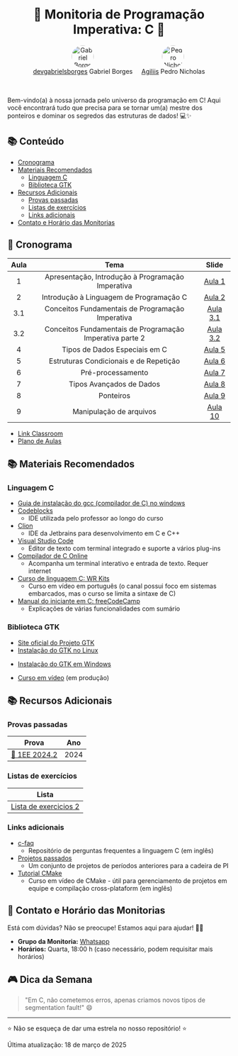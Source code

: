 <div align="center">
 <h1>🚀 Monitoria de Programação Imperativa: C 🚀</h1>
</div>

<div align="center" style="display: flex; justify-content: center; gap: 20px;">
  <div style="text-align: center;">
    <a href="https://github.com/devgabrielsborges">
      <img src="https://github.com/devgabrielsborges.png" width="50" height="50" style="border-radius: 50%;" alt="Gabriel Borges">
    </a>
    <br>
    <a href="https://github.com/devgabrielsborges">devgabrielsborges</a> Gabriel Borges
  </div>
  <div style="text-align: center;">
    <a href="https://github.com/Agiliis">
      <img src="https://github.com/Agiliis.png" width="50" height="50" style="border-radius: 50%;" alt="Pedro Nicholas">
    </a>
    <br>
    <a href="https://github.com/Agiliis">Agiliis</a> Pedro Nicholas
  </div>
</div>

<br><br>
Bem-vindo(a) à nossa jornada pelo universo da programação em C! 
Aqui você encontrará tudo que precisa para se tornar um(a) mestre dos ponteiros e dominar os segredos das estruturas de dados! 💻✨

## 📚 Conteúdo
 * [Cronograma](#-cronograma)
 * [Materiais Recomendados](#-materiais-recomendados)
   * [Linguagem C](#linguagem-c)
   * [Biblioteca GTK](#biblioteca-gtk)
 * [Recursos Adicionais](#-recursos-adicionais)
   * [Provas passadas](#provas-passadas)
   * [Listas de exercícios](#listas-de-exercícios)
   * [Links adicionais](#links-adicionais)
 * [Contato e Horário das Monitorias](#-contato-e-horário-das-monitorias)

## 📆 Cronograma

| Aula | Tema | Slide |
|:------:|:----:|:-----:|
| 1 | Apresentação, Introdução à Programação Imperativa | [Aula 1](C/material/Apresentação%20Introdução%20à%20Programação%20Imperativa.pdf) |
| 2 | Introdução à Linguagem de Programação C | [Aula 2](C/material/Introdução%20à%20Linguagem%20de%20Programação%20C.pdf) |
| 3.1 | Conceitos Fundamentais de Programação Imperativa | [Aula 3.1](C/material/Conceitos%20Fundamentais%20de%20Programação%20Imperativa.pdf) |
| 3.2 | Conceitos Fundamentais de Programação Imperativa parte 2| [Aula 3.2](C/material/Conceitos%20Fundamentais%20(parte%202).pdf) |
| 4 | Tipos de Dados Especiais em C | [Aula 5](C/material/Tipos%20de%20Dados%20Especiais%20em%20C.pdf) |
| 5 | Estruturas Condicionais e de Repetição | [Aula 6](C/material/Estruturas%20Condicionais%20e%20de%20Repetição.pdf) |
| 6 | Pré-processamento | [Aula 7](C/material/Pré-processamento.pdf) |
| 7 | Tipos Avançados de Dados | [Aula 8](C/material/Tipos%20Avançados%20de%20Dados.pdf) |
| 8 | Ponteiros | [Aula 9](C/material/Manipulação%20de%20Endereços%20(Ponteiros).pdf) |
| 9 | Manipulação de arquivos | [Aula 10](C/material/Arquivos.pdf) |

- [Link Classroom](https://classroom.google.com/c/NzYwMzc1MTYwMTc0?cjc=ycgwyb6)
- [Plano de Aulas](C/material/PI_PlanoDeAulas_2025.1_Hemir.pdf)

## 📚 Materiais Recomendados

### Linguagem C

- [Guia de instalação do gcc (compilador de C) no windows](C/instalacao-c-windows.md)
- [Codeblocks](https://www.codeblocks.org/)
  - IDE utilizada pelo professor ao longo do curso
- [Clion](https://www.jetbrains.com/pt-br/clion/)
  - IDE da Jetbrains para desenvolvimento em C e C++  
- [Visual Studio Code](https://code.visualstudio.com/)
  - Editor de texto com terminal integrado e suporte a vários plug-ins
- [Compilador de C Online](https://www.onlinegdb.com/online_c_compiler)
  - Acompanha um terminal interativo e entrada de texto. Requer internet
- [Curso de linguagem C: WR Kits](https://youtube.com/playlist?list=PLZ8dBTV2_5HTGGtrPxDB7zx8J5VMuXdob&si=nFLfWwRoP5NCFAO6)
  - Curso em vídeo em português (o canal possui foco em sistemas embarcados, mas o curso se limita a sintaxe de C)
- [Manual do iniciante em C: freeCodeCamp](https://www.freecodecamp.org/portuguese/news/o-manual-do-iniciante-em-c-aprenda-o-basico-sobre-a-linguagem-de-programacao-c-em-apenas-algumas-horas/)
  - Explicações de várias funcionalidades com sumário

### Biblioteca GTK

- [Site oficial do Projeto GTK](https://www.gtk.org/)
- [Instalação do GTK no Linux](GTK/gtk-linux.md)
<!-- TODO -->
- [Instalação do GTK em Windows](GTK/gtk-windows.md)
<!-- TODO -->
- [Curso em vídeo](#-cronograma) (em produção)

## 📚 Recursos Adicionais

### Provas passadas

| Prova | Ano |
|:-----:|:---:|
| [🧪 1EE 2024.2](C/provas/1EE_ProgramacaoImperativa_2024.2_gabarito.pdf) | 2024 |

### Listas de exercícios

| Lista |
|:----:|
| [Lista de exercicios 2](C/exercicios/ListaDeExercicios_2.pdf) |

### Links adicionais
- [c-faq](https://c-faq.com/)
  - Repositório de perguntas frequentes a linguagem C (em inglês)
- [Projetos passados](/GTK/projects.md)
  - Um conjunto de projetos de períodos anteriores para a cadeira de PI
- [Tutorial CMake](https://youtube.com/playlist?list=PLK6MXr8gasrGmIiSuVQXpfFuE1uPT615s&si=5fdpDelj5UqIv0tk)
  - Curso em vídeo de CMake - útil para gerenciamento de projetos em equipe e compilação cross-plataform (em inglês)

## 💬 Contato e Horário das Monitorias

Está com dúvidas? Não se preocupe! Estamos aqui para ajudar! 🦸‍♂️

* **Grupo da Monitoria:** [Whatsapp](https://chat.whatsapp.com/FNWwPFXgu2FHm5A8wJHXYC)
* **Horários:** Quarta, 18:00 h (caso necessário, podem requisitar mais horários)

## 🎮 Dica da Semana

> "Em C, não cometemos erros, apenas criamos novos tipos de segmentation fault!" 😄

---

⭐ Não se esqueça de dar uma estrela no nosso repositório! ⭐

Última atualização: 18 de março de 2025
